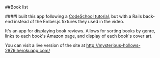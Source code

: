 ##Book list

####I built this app following a [CodeSchool tutorial](https://www.codeschool.com/code_tv/soup-to-bits-warming-up-with-ember), but with a Rails back-end instead of the Ember.js fixtures they used in the video.

It's an app for displaying book reviews. Allows for sorting books by genre, links to each book's Amazon page, and display of each book's cover art.

You can visit a live version of the site at http://mysterious-hollows-2879.herokuapp.com/
